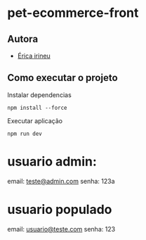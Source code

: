 # pet-ecommerce-front

## Autora

- [Érica irineu](https://www.github.com/irineuerica)


## Como executar o projeto

Instalar dependencias
```bash: 
npm install --force
```
Executar aplicação
```bash: 
npm run dev
```

# usuario admin: 
email: teste@admin.com
senha: 123a

# usuario populado
email: usuario@teste.com
senha: 123
